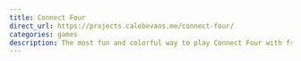 ```yaml
---
title: Connect Four
direct_url: https://projects.calebevans.me/connect-four/
categories: games
description: The most fun and colorful way to play Connect Four with friends.
---
```

